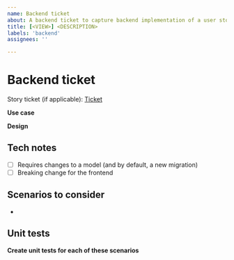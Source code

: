 ```yaml
---
name: Backend ticket
about: A backend ticket to capture backend implementation of a user story
title: [<VIEW>] <DESCRIPTION>
labels: 'backend'
assignees: ''

---
```


# Backend ticket

Story ticket (if applicable): [Ticket]()

**Use case**
<!-- Describe how a frontend engineer will use this logic -->

**Design**
<!-- Provide notes for how you think we should implement this -->

## Tech notes
- [ ] Requires changes to a model (and by default, a new migration)
- [ ] Breaking change for the frontend

## Scenarios to consider
<!-- Edge cases to consider when implementing the design. These should all be
tested -->
- 

## Unit tests
**Create unit tests for each of these scenarios**
